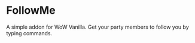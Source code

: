 # FollowMe
A simple addon for WoW Vanilla. Get your party members to follow you by typing commands.
